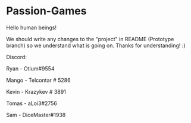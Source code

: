 # Passion-Games

Hello human beings!

We should write any changes to the "project" in README (Prototype branch) so we understand what is going on.
Thanks for understanding! :)

Discord:

Ryan - Otium#9554

Mango - Telcontar # 5286

Kevin - Krazykev # 3891

Tomas - aLoi3#2756

Sam - DiceMaster#1938
